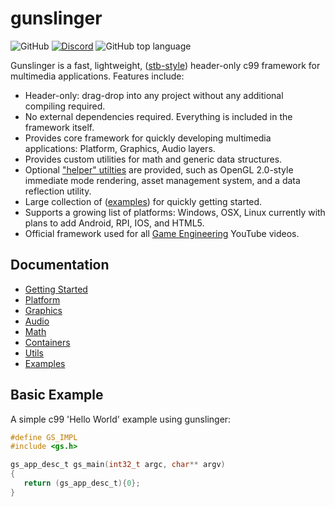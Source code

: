 # gunslinger
![GitHub](https://img.shields.io/github/license/mrfrenik/gunslinger)
[![Discord](https://img.shields.io/discord/485178488203116567?label=discord&logo=discord)](https://discord.gg/QXwpETB)
![GitHub top language](https://img.shields.io/github/languages/top/mrfrenik/gunslinger?label=c99)

Gunslinger is a fast, lightweight, ([stb-style](https://github.com/nothings/stb)) header-only c99 framework for multimedia applications. Features include: 
- Header-only: drag-drop into any project without any additional compiling required.
- No external dependencies required. Everything is included in the framework itself.
- Provides core framework for quickly developing multimedia applications: Platform, Graphics, Audio layers. 
- Provides custom utilities for math and generic data structures.
- Optional ["helper" utilties](https://github.com/MrFrenik/gunslinger/tree/master/util) are provided, such as OpenGL 2.0-style immediate mode rendering, asset management system, and a data reflection utility. 
- Large collection of ([examples](https://github.com/MrFrenik/gs_examples)) for quickly getting started.
- Supports a growing list of platforms: Windows, OSX, Linux currently with plans to add Android, RPI, IOS, and HTML5.
- Official framework used for all [Game Engineering](https://www.youtube.com/watch?v=VLZjd_Y1gJ8&list=PLIozaEI1hFu3Cd0YJMwOBQKTKfe9uZoyn) YouTube videos.

## Documentation

* [Getting Started](https://github.com/MrFrenik/gunslinger/blob/master/docs/getting_started.md)
* [Platform](https://github.com/MrFrenik/gunslinger/blob/master/docs/platform.md)
* [Graphics](https://github.com/MrFrenik/gunslinger/blob/master/docs/graphics.md)
* [Audio](https://github.com/MrFrenik/gunslinger/blob/master/docs/audio.md)
* [Math](https://github.com/MrFrenik/gunslinger/blob/master/docs/math.md)
* [Containers](https://github.com/MrFrenik/gunslinger/blob/master/docs/containers.md)
* [Utils](https://github.com/MrFrenik/gunslinger/blob/master/docs/utils.md)
* [Examples](https://github.com/MrFrenik/gs_examples)

## Basic Example
A simple c99 'Hello World' example using gunslinger: 

```c
#define GS_IMPL
#include <gs.h>

gs_app_desc_t gs_main(int32_t argc, char** argv)
{
   return (gs_app_desc_t){0};
}
```


